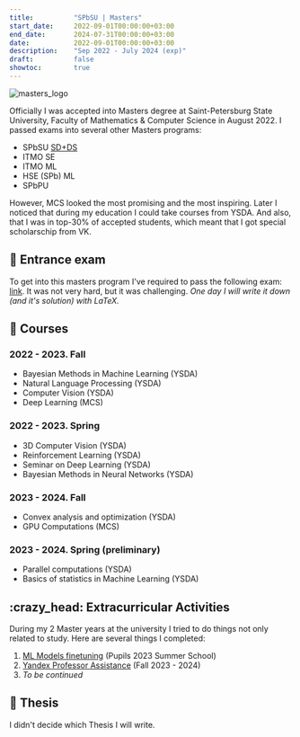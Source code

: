 ```yaml
---
title:          "SPbSU | Masters"
start_date:     2022-09-01T00:00:00+03:00
end_date:       2024-07-31T00:00:00+03:00
date:           2022-09-01T00:00:00+03:00
description:    "Sep 2022 - July 2024 (exp)"
draft:          false
showtoc:        true
---
```

![masters_logo](/images/education/mcs_logo.png#center)

Officially I was accepted into Masters degree at Saint-Petersburg State University, Faculty of Mathematics & Computer Science in August 2022. I passed exams into several other Masters programs:
* SPbSU [SD+DS](https://sdds.compscicenter.ru)
* ITMO SE
* ITMO ML
* HSE (SPb) ML
* SPbPU

However, MCS looked the most promising and the most inspiring. Later I noticed that during my education I could take courses from YSDA. And also, that I was in top-30% of accepted students, which meant that I got special scholarschip from VK.

## :memo: Entrance exam
To get into this masters program I've required to pass the following exam: [link](https://math-cs.spbu.ru/wp-content/uploads/2023/02/Variant-1.pdf). It was not very hard, but it was challenging. _One day I will write it down (and it's solution) with LaTeX._


## :exploding_head: Courses
### 2022 - 2023. Fall
* Bayesian Methods in Machine Learning (YSDA)
* Natural Language Processing (YSDA)
* Computer Vision (YSDA)
* Deep Learning (MCS)

### 2022 - 2023. Spring
* 3D Computer Vision (YSDA)
* Reinforcement Learning (YSDA)
* Seminar on Deep Learning (YSDA)
* Bayesian Methods in Neural Networks (YSDA)

### 2023 - 2024. Fall
* Convex analysis and optimization (YSDA)
* GPU Computations (MCS)

### 2023 - 2024. Spring (preliminary)
* Parallel computations (YSDA)
* Basics of statistics in Machine Learning (YSDA)

## :crazy_head: Extracurricular Activities
During my 2 Master years at the university I tried to do things not only related to study. Here are several things I completed:
1. [ML Models finetuning](https://joinmkn.ru/summer_school_2023) (Pupils 2023 Summer School)
2. [Yandex Professor Assistance](https://academy.yandex.ru/teaching-assistants#winners) (Fall 2023 - 2024)
3. _To be continued_

## :scroll: Thesis
I didn't decide which Thesis I will write.
